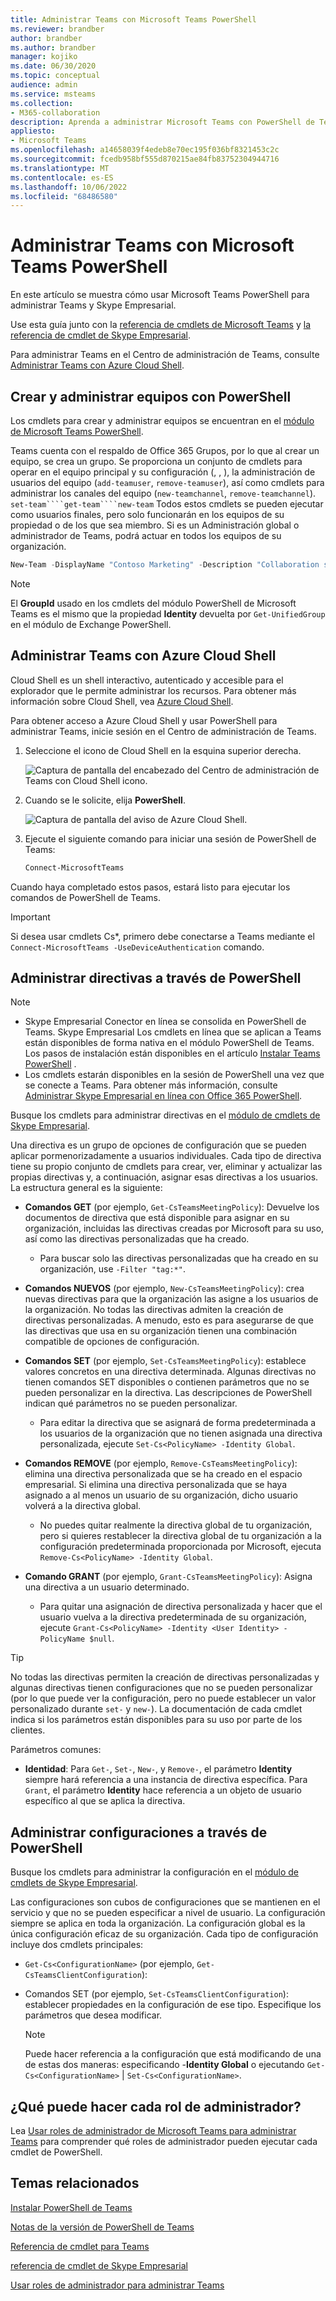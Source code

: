```yaml
---
title: Administrar Teams con Microsoft Teams PowerShell
ms.reviewer: brandber
author: brandber
ms.author: brandber
manager: kojiko
ms.date: 06/30/2020
ms.topic: conceptual
audience: admin
ms.service: msteams
ms.collection:
- M365-collaboration
description: Aprenda a administrar Microsoft Teams con PowerShell de Teams.
appliesto:
- Microsoft Teams
ms.openlocfilehash: a14658039f4edeb8e70ec195f036bf8321453c2c
ms.sourcegitcommit: fcedb958bf555d870215ae84fb83752304944716
ms.translationtype: MT
ms.contentlocale: es-ES
ms.lasthandoff: 10/06/2022
ms.locfileid: "68486580"
---
```

# <a name="manage-teams-with-microsoft-teams-powershell"></a>Administrar Teams con Microsoft Teams PowerShell

En este artículo se muestra cómo usar Microsoft Teams PowerShell para administrar Teams y Skype Empresarial.

Use esta guía junto con la [referencia de cmdlets de Microsoft Teams](/powershell/teams/?view=teams-ps) y [la referencia de cmdlet de Skype Empresarial](/powershell/skype/intro?view=skype-ps).

Para administrar Teams en el Centro de administración de Teams, consulte [Administrar Teams con Azure Cloud Shell](#manage-teams-with-azure-cloud-shell).

## <a name="create-and-manage-teams-using-powershell"></a>Crear y administrar equipos con PowerShell

Los cmdlets para crear y administrar equipos se encuentran en el [módulo de Microsoft Teams PowerShell](https://www.powershellgallery.com/packages/MicrosoftTeams/).

Teams cuenta con el respaldo de Office 365 Grupos, por lo que al crear un equipo, se crea un grupo. Se proporciona un conjunto de cmdlets para operar en el equipo principal y su configuración (, , ), la administración de usuarios del equipo (``add-teamuser``, ``remove-teamuser``), así como cmdlets para administrar los canales del equipo (``new-teamchannel``, ``remove-teamchannel``). ``set-team````get-team````new-team`` Todos estos cmdlets se pueden ejecutar como usuarios finales, pero solo funcionarán en los equipos de su propiedad o de los que sea miembro. Si es un Administración global o administrador de Teams, podrá actuar en todos los equipos de su organización.

```powershell
New-Team -DisplayName "Contoso Marketing" -Description "Collaboration space for Contoso's Marketing department"
```

> [!NOTE]
> El **GroupId** usado en los cmdlets del módulo PowerShell de Microsoft Teams es el mismo que la propiedad **Identity** devuelta por ``Get-UnifiedGroup`` en el módulo de Exchange PowerShell.

## <a name="manage-teams-with-azure-cloud-shell"></a>Administrar Teams con Azure Cloud Shell

Cloud Shell es un shell interactivo, autenticado y accesible para el explorador que le permite administrar los recursos. Para obtener más información sobre Cloud Shell, vea [Azure Cloud Shell](/azure/cloud-shell/overview).

Para obtener acceso a Azure Cloud Shell y usar PowerShell para administrar Teams, inicie sesión en el Centro de administración de Teams.

1. Seleccione el icono de Cloud Shell en la esquina superior derecha.

    ![Captura de pantalla del encabezado del Centro de administración de Teams con Cloud Shell icono.](media/cloud-shell-icon-select.png)

1. Cuando se le solicite, elija **PowerShell**.

    ![Captura de pantalla del aviso de Azure Cloud Shell.](media/cloud-shell.png)

1. Ejecute el siguiente comando para iniciar una sesión de PowerShell de Teams:

    ```powershell
    Connect-MicrosoftTeams
    ```

Cuando haya completado estos pasos, estará listo para ejecutar los comandos de PowerShell de Teams.

> [!IMPORTANT]
> Si desea usar cmdlets Cs*, primero debe conectarse a Teams mediante el ``Connect-MicrosoftTeams -UseDeviceAuthentication`` comando.

## <a name="manage-policies-via-powershell"></a>Administrar directivas a través de PowerShell

> [!NOTE]
> - Skype Empresarial Conector en línea se consolida en PowerShell de Teams. Skype Empresarial Los cmdlets en línea que se aplican a Teams están disponibles de forma nativa en el módulo PowerShell de Teams. Los pasos de instalación están disponibles en el artículo [Instalar Teams PowerShell](teams-powershell-install.md) .
> - Los cmdlets estarán disponibles en la sesión de PowerShell una vez que se conecte a Teams. Para obtener más información, consulte [Administrar Skype Empresarial en línea con Office 365 PowerShell](/office365/enterprise/powershell/manage-skype-for-business-online-with-office-365-powershell).

Busque los cmdlets para administrar directivas en el [módulo de cmdlets de Skype Empresarial](/powershell/module/teams).

Una directiva es un grupo de opciones de configuración que se pueden aplicar pormenorizadamente a usuarios individuales. Cada tipo de directiva tiene su propio conjunto de cmdlets para crear, ver, eliminar y actualizar las propias directivas y, a continuación, asignar esas directivas a los usuarios. La estructura general es la siguiente:

- **Comandos GET** (por ejemplo, ``Get-CsTeamsMeetingPolicy``): Devuelve los documentos de directiva que está disponible para asignar en su organización, incluidas las directivas creadas por Microsoft para su uso, así como las directivas personalizadas que ha creado.
  - Para buscar solo las directivas personalizadas que ha creado en su organización, use ``-Filter "tag:*"``.

- **Comandos NUEVOS** (por ejemplo, ``New-CsTeamsMeetingPolicy``): crea nuevas directivas para que la organización las asigne a los usuarios de la organización. No todas las directivas admiten la creación de directivas personalizadas. A menudo, esto es para asegurarse de que las directivas que usa en su organización tienen una combinación compatible de opciones de configuración.

- **Comandos SET** (por ejemplo, ``Set-CsTeamsMeetingPolicy``): establece valores concretos en una directiva determinada. Algunas directivas no tienen comandos SET disponibles o contienen parámetros que no se pueden personalizar en la directiva. Las descripciones de PowerShell indican qué parámetros no se pueden personalizar.
  - Para editar la directiva que se asignará de forma predeterminada a los usuarios de la organización que no tienen asignada una directiva personalizada, ejecute ``Set-Cs<PolicyName> -Identity Global``.

- **Comandos REMOVE** (por ejemplo, ``Remove-CsTeamsMeetingPolicy``): elimina una directiva personalizada que se ha creado en el espacio empresarial. Si elimina una directiva personalizada que se haya asignado a al menos un usuario de su organización, dicho usuario volverá a la directiva global.
  - No puedes quitar realmente la directiva global de tu organización, pero si quieres restablecer la directiva global de tu organización a la configuración predeterminada proporcionada por Microsoft, ejecuta ``Remove-Cs<PolicyName> -Identity Global``.

- **Comando GRANT** (por ejemplo, ``Grant-CsTeamsMeetingPolicy``): Asigna una directiva a un usuario determinado.
  - Para quitar una asignación de directiva personalizada y hacer que el usuario vuelva a la directiva predeterminada de su organización, ejecute ``Grant-Cs<PolicyName> -Identity <User Identity> -PolicyName $null``.

> [!TIP]
> No todas las directivas permiten la creación de directivas personalizadas y algunas directivas tienen configuraciones que no se pueden personalizar (por lo que puede ver la configuración, pero no puede establecer un valor personalizado durante ``set-`` y ``new-``). La documentación de cada cmdlet indica si los parámetros están disponibles para su uso por parte de los clientes.

Parámetros comunes:

- **Identidad**: Para ``Get-``, ``Set-``, ``New-``, y ``Remove-``, el parámetro **Identity** siempre hará referencia a una instancia de directiva específica. Para ``Grant``, el parámetro **Identity** hace referencia a un objeto de usuario específico al que se aplica la directiva.

## <a name="manage-configurations-via-powershell"></a>Administrar configuraciones a través de PowerShell

Busque los cmdlets para administrar la configuración en el [módulo de cmdlets de Skype Empresarial](/powershell/module/skype).

Las configuraciones son cubos de configuraciones que se mantienen en el servicio y que no se pueden especificar a nivel de usuario. La configuración siempre se aplica en toda la organización. La configuración global es la única configuración eficaz de su organización. Cada tipo de configuración incluye dos cmdlets principales:

- ``Get-Cs<ConfigurationName>`` (por ejemplo, ``Get-CsTeamsClientConfiguration``):

- Comandos SET (por ejemplo, ``Set-CsTeamsClientConfiguration``): establecer propiedades en la configuración de ese tipo. Especifique los parámetros que desea modificar.
    > [!NOTE]
    > Puede hacer referencia a la configuración que está modificando de una de estas dos maneras: especificando -**Identity Global** o ejecutando ``Get-Cs<ConfigurationName>`` | ``Set-Cs<ConfigurationName>``.

## <a name="what-can-each-admin-role-do"></a>¿Qué puede hacer cada rol de administrador?

Lea [Usar roles de administrador de Microsoft Teams para administrar Teams](using-admin-roles.md) para comprender qué roles de administrador pueden ejecutar cada cmdlet de PowerShell.

## <a name="related-topics"></a>Temas relacionados

[Instalar PowerShell de Teams](teams-powershell-install.md)

[Notas de la versión de PowerShell de Teams](teams-powershell-release-notes.md)

[Referencia de cmdlet para Teams](/powershell/teams/?view=teams-ps)

[referencia de cmdlet de Skype Empresarial](/powershell/skype/intro?view=skype-ps)

[Usar roles de administrador para administrar Teams](using-admin-roles.md)

